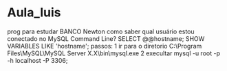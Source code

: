 # Aula_luis
 prog para estudar BANCO Newton
 como saber qual usuário  estou conectado no  MySQL Command Line?
 SELECT @@hostname;
 SHOW VARIABLES LIKE 'hostname';
 passos:
 1 ir para o diretorio C:\Program Files\MySQL\MySQL Server X.X\bin\mysql.exe
 2 execultar mysql -u root -p -h localhost -P 3306;
